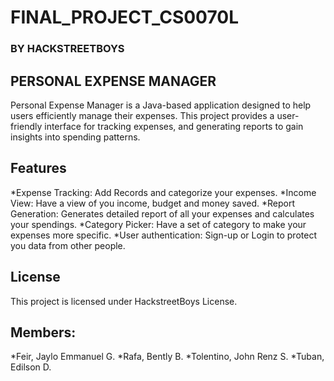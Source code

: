 # FINAL_PROJECT_CS0070L
### BY HACKSTREETBOYS

## PERSONAL EXPENSE MANAGER
Personal Expense Manager is a Java-based application designed to help users efficiently manage their expenses. This project provides a user-friendly interface for tracking expenses, and generating reports to gain insights into spending patterns.

## Features

*Expense Tracking: Add Records and categorize your expenses.
*Income View: Have a view of you income, budget and money saved.
*Report Generation: Generates detailed report of all your expenses and calculates your spendings.
*Category Picker: Have a set of category to make your expenses more specific.
*User authentication: Sign-up or Login to protect you data from other people.

## License
This project is licensed under HackstreetBoys License.

## Members:
*Feir, Jaylo Emmanuel G.
*Rafa, Bently B.
*Tolentino, John Renz S.
*Tuban, Edilson D.

